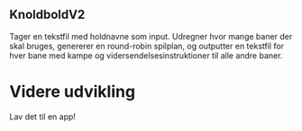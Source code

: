 ## KnoldboldV2

Tager en tekstfil med holdnavne som input. 
Udregner hvor mange baner der skal bruges, genererer en round-robin spilplan, og outputter en tekstfil for hver bane med kampe og vidersendelsesinstruktioner til alle andre baner.

# Videre udvikling
Lav det til en app!
